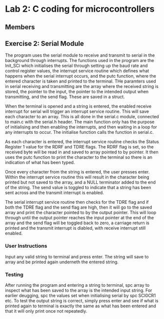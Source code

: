 # Lab 2: C coding for microcontrollers
## Members

## Exercise 2: Serial Module
The program uses the serial module to receive and transmit to serial in the background through interrupts. The functions used in the program are the Init_SCi which initialises the serial through setting up the baud rate and control register values, the interrupt service routine which defines what happens when the serial interrupt occurs, and the putc function, where the entered character is taken and printed to the terminal. THe paramters used in serial receiving and transmitting are the array where the received string is stored, the pointer to the input, the pointer to the intended output when transmitting, and the send flag. These are saved in a struct.

When the terminal is opened and a string is entered, the enabled receive interrupt for serial will trigger an interrupt service routine. This will save each character to an array. This is all done in the serial.c module, connected to main.c with the serial.h header. The main function only has the purpose of initialising and then enabling the interrupts, and then waiting in a loop for any interrupts to occur. The initialise function calls the function in serial.c.

As each character is entered, the interrupt service routine checks the Status Register 1 value for the RDRF and TDRE flags. The RDRF flag is set, so the received byte will be read in and saved to array pointed to by pointer. It then uses the putc function to print the character to the terminal so there is an indication of what has been typed. 

Once every character from the string is entered, the user presses enter. Within the interrupt service routine this will result in the character being printed but not saved to the array, and a NULL terminator added to the end of the string. The send value is toggled to indicate that a string has been sent across and the transmit interrupt is enabled.

The serial interrupt service routine then checks for the TDRE flag and if both the TDRE flag and the send flag are high, then it will go to the saved array and print the character pointed to by the output pointer. This will loop through until the output pointer reaches the input pointer at the end of the array and the send flag will be toggled back to zero, a carriage return is printed and the transmit interrupt is diabled, with receive interrupt still enabled.

### User Instructions
Input any valid string to terminal and press enter. The string will save to array and be printed again underneth the entered string.

### Testing
After running the program and entering a string to terminal, spc array to inspect what has been saved to the array is the intended input string. For earlier deugging, spc the values set when initialising serial by spc SCI0CR1 etc. To test the output string is correct, simply press enter and see if what is printed again to terminal is exactly the same as what has been entered and that it will only print once not repeatedly.
